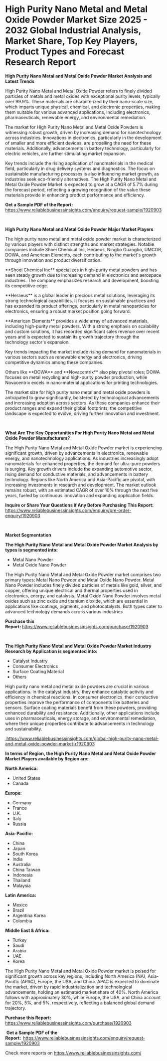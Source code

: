 <p><h1>High Purity Nano Metal and Metal Oxide Powder Market Size 2025 - 2032 Global Industrial Analysis, Market Share, Top Key Players, Product Types and Forecast Research Report</h1></p><p><strong>High Purity Nano Metal and Metal Oxide Powder Market Analysis and Latest Trends</strong></p>
<p><p>High Purity Nano Metal and Metal Oxide Powder refers to finely divided particles of metals and metal oxides with exceptional purity levels, typically over 99.9%. These materials are characterized by their nano-scale size, which imparts unique physical, chemical, and electronic properties, making them suitable for various advanced applications, including electronics, pharmaceuticals, renewable energy, and environmental remediation.</p><p>The market for High Purity Nano Metal and Metal Oxide Powders is witnessing robust growth, driven by increasing demand for nanotechnology across industries. Innovations in electronics, particularly in the development of smaller and more efficient devices, are propelling the need for these materials. Additionally, advancements in battery technology, particularly for electric vehicles, are further stimulating market expansion. </p><p>Key trends include the rising application of nanomaterials in the medical field, particularly in drug delivery systems and diagnostics. The focus on sustainable manufacturing processes is also influencing market growth, as industries seek eco-friendly alternatives. The High Purity Nano Metal and Metal Oxide Powder Market is expected to grow at a CAGR of 5.7% during the forecast period, reflecting a growing recognition of the value these materials provide in enhancing product performance and efficiency.</p></p>
<p><strong>Get a Sample PDF of the Report:&nbsp;</strong> <a href="https://www.reliablebusinessinsights.com/enquiry/request-sample/1920903?utm_campaign=3032&utm_medium=2&utm_source=Github&utm_content=ia&utm_term=03042025&utm_id=high-purity-nano-metal-and-metal-oxide-powder">https://www.reliablebusinessinsights.com/enquiry/request-sample/1920903</a></p>
<p>&nbsp;</p>
<p><strong>High Purity Nano Metal and Metal Oxide Powder Major Market Players</strong></p>
<p><p>The high purity nano metal and metal oxide powder market is characterized by various players with distinct strengths and market strategies. Notable companies include Shoei Chemical Inc, Heraeus, Ningbo Guangbo, UMCOR, DOWA, and American Elements, each contributing to the market's growth through innovation and product diversification.</p><p>**Shoei Chemical Inc** specializes in high-purity metal powders and has seen steady growth due to increasing demand in electronics and aerospace industries. The company emphasizes research and development, boosting its competitive edge.</p><p>**Heraeus** is a global leader in precious metal solutions, leveraging its strong technological capabilities. It focuses on sustainable practices and has expanded its product offerings, particularly in metal nanoparticles for electronics, ensuring a robust market position going forward.</p><p>**American Elements** provides a wide array of advanced materials, including high-purity metal powders. With a strong emphasis on scalability and custom solutions, it has recorded significant sales revenue over recent years and is expected to sustain its growth trajectory through the technology sector's expansion.</p><p>Key trends impacting the market include rising demand for nanomaterials in various sectors such as renewable energy and electronics, driving competitive dynamics among these companies. </p><p>Others like **DOWA** and **Novacentrix** also play pivotal roles; DOWA focuses on metal recycling and high-purity powder production, while Novacentrix excels in nano-material applications for printing technologies. </p><p>The market size for high purity nano metal and metal oxide powders is anticipated to grow significantly, bolstered by technological advancements and increasing adoption across sectors. As these companies enhance their product ranges and expand their global footprints, the competitive landscape is expected to evolve, driving further innovation and investment.</p></p>
<p>&nbsp;</p>
<p><strong>What Are The Key Opportunities For High Purity Nano Metal and Metal Oxide Powder Manufacturers?</strong></p>
<p><p>The High Purity Nano Metal and Metal Oxide Powder market is experiencing significant growth, driven by advancements in electronics, renewable energy, and nanotechnology applications. As industries increasingly adopt nanomaterials for enhanced properties, the demand for ultra-pure powders is surging. Key growth drivers include the expanding automotive sector, rising demand for conductive materials, and advancements in battery technology. Regions like North America and Asia-Pacific are pivotal, with increasing investments in research and development. The market outlook remains robust, with an estimated CAGR of over 10% through the next five years, fueled by continuous innovation and expanding application fields.</p></p>
<p><strong>Inquire or Share Your Questions If Any Before Purchasing This Report:</strong> <a href="https://www.reliablebusinessinsights.com/enquiry/pre-order-enquiry/1920903?utm_campaign=3032&utm_medium=2&utm_source=Github&utm_content=ia&utm_term=03042025&utm_id=high-purity-nano-metal-and-metal-oxide-powder">https://www.reliablebusinessinsights.com/enquiry/pre-order-enquiry/1920903</a></p>
<p>&nbsp;</p>
<p><strong>Market Segmentation</strong></p>
<p><strong>The High Purity Nano Metal and Metal Oxide Powder Market Analysis by types is segmented into:</strong></p>
<p><ul><li>Metal Nano Powder</li><li>Metal Oxide Nano Powder</li></ul></p>
<p><p>The High Purity Nano Metal and Metal Oxide Powder market comprises two primary types: Metal Nano Powder and Metal Oxide Nano Powder. Metal Nano Powder includes finely divided particles of metals like gold, silver, and copper, offering unique electrical and thermal properties used in electronics, energy, and catalysis. Metal Oxide Nano Powder involves metal oxides such as zinc oxide and titanium dioxide, which are essential in applications like coatings, pigments, and photocatalysts. Both types cater to advanced technology demands across various industries.</p></p>
<p><strong>Purchase this Report:&nbsp;</strong><a href="https://www.reliablebusinessinsights.com/purchase/1920903?utm_campaign=3032&utm_medium=2&utm_source=Github&utm_content=ia&utm_term=03042025&utm_id=high-purity-nano-metal-and-metal-oxide-powder">https://www.reliablebusinessinsights.com/purchase/1920903</a></p>
<p>&nbsp;</p>
<p><strong>The High Purity Nano Metal and Metal Oxide Powder Market Industry Research by Application is segmented into:</strong></p>
<p><ul><li>Catalyst Industry</li><li>Consumer Electronics</li><li>Surface Coating Material</li><li>Others</li></ul></p>
<p><p>High purity nano metal and metal oxide powders are crucial in various applications. In the catalyst industry, they enhance catalytic activity and efficiency in chemical reactions. In consumer electronics, their conductive properties improve the performance of components like batteries and sensors. Surface coating materials benefit from these powders, providing enhanced durability and resistance. Additionally, other applications include uses in pharmaceuticals, energy storage, and environmental remediation, where their unique properties contribute to advancements in technology and sustainability.</p></p>
<p><a href="https://www.reliablebusinessinsights.com/global-high-purity-nano-metal-and-metal-oxide-powder-market-r1920903?utm_campaign=3032&utm_medium=2&utm_source=Github&utm_content=ia&utm_term=03042025&utm_id=high-purity-nano-metal-and-metal-oxide-powder">&nbsp;https://www.reliablebusinessinsights.com/global-high-purity-nano-metal-and-metal-oxide-powder-market-r1920903</a></p>
<p><strong>In terms of Region, the High Purity Nano Metal and Metal Oxide Powder Market Players available by Region are:</strong></p>
<p>
    <p> <strong> North America: </strong>
        <ul>
            <li>United States</li>
            <li>Canada</li>
        </ul>
        </p> 
    <p> <strong> Europe: </strong>
        <ul>
            <li>Germany</li>
            <li>France</li>
            <li>U.K.</li>
            <li>Italy</li>
            <li>Russia</li>
        </ul>
        </p> 
    <p> <strong> Asia-Pacific: </strong>
        <ul>
            <li>China</li>
            <li>Japan</li>
            <li>South Korea</li>
            <li>India</li>
            <li>Australia</li>
            <li>China Taiwan</li>
            <li>Indonesia</li>
            <li>Thailand</li>
            <li>Malaysia</li>
        </ul>
        </p> 
    <p> <strong> Latin America: </strong>
        <ul>
            <li>Mexico</li>
            <li>Brazil</li>
            <li>Argentina Korea</li>
            <li>Colombia</li>
        </ul>
        </p> 
    <p> <strong> Middle East & Africa: </strong>
        <ul>
            <li>Turkey</li>
            <li>Saudi</li>
            <li>Arabia</li>
            <li>UAE</li>
            <li>Korea</li>
        </ul>
    </p>
    </p>
<p><p>The High Purity Nano Metal and Metal Oxide Powder market is poised for significant growth across key regions, including North America (NA), Asia-Pacific (APAC), Europe, the USA, and China. APAC is expected to dominate the market, driven by rapid industrialization and technological advancements, holding an estimated market share of 40%. North America follows with approximately 30%, while Europe, the USA, and China account for 20%, 5%, and 5%, respectively, reflecting a balanced global demand trajectory.</p></p>
<p><strong>Purchase this Report: </strong><a href="https://www.reliablebusinessinsights.com/purchase/1920903?utm_campaign=3032&utm_medium=2&utm_source=Github&utm_content=ia&utm_term=03042025&utm_id=high-purity-nano-metal-and-metal-oxide-powder">https://www.reliablebusinessinsights.com/purchase/1920903</a></p>
<p>&nbsp;<strong>Get a Sample PDF of the Report:&nbsp;&nbsp;</strong><a href="https://www.reliablebusinessinsights.com/enquiry/request-sample/1920903?utm_campaign=3032&utm_medium=2&utm_source=Github&utm_content=ia&utm_term=03042025&utm_id=high-purity-nano-metal-and-metal-oxide-powder">https://www.reliablebusinessinsights.com/enquiry/request-sample/1920903</a></p>
<p><strong></strong></p>
<p>Check more reports on <a href="https://www.reliablebusinessinsights.com/?utm_campaign=3032&utm_medium=2&utm_source=Github&utm_content=ia&utm_term=03042025&utm_id=high-purity-nano-metal-and-metal-oxide-powder">https://www.reliablebusinessinsights.com/</a></p>